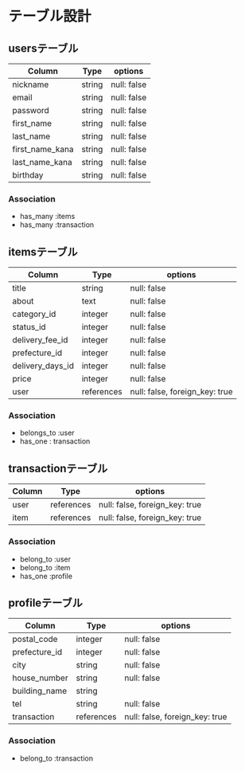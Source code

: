 # テーブル設計

## usersテーブル

| Column         | Type   | options     |
|----------------| -------|-------------|
| nickname       | string | null: false |
| email          | string | null: false |
| password       | string | null: false |
| first_name     | string | null: false |
| last_name      | string | null: false |
| first_name_kana| string | null: false |
| last_name_kana | string | null: false |
| birthday       | string | null: false |

### Association
- has_many :items
- has_many :transaction

## itemsテーブル

| Column           | Type          | options                        |
| ---------------- | ------------- | ------------------------------ |
| title            | string        | null: false                    |
| about            | text          | null: false                    |
| category_id      | integer       | null: false                    |
| status_id        | integer       | null: false                    |
| delivery_fee_id  | integer       | null: false                    |
| prefecture_id    | integer       | null: false                    |
| delivery_days_id | integer       | null: false                    |
| price            | integer       | null: false                    |
| user             | references    | null: false, foreign_key: true |

### Association
- belongs_to :user
- has_one : transaction

## transactionテーブル

| Column    | Type          | options                        |
| --------- | ------------- | ------------------------------ |
| user      | references    | null: false, foreign_key: true |
| item      | references    | null: false, foreign_key: true |

### Association
- belong_to :user
- belong_to :item
- has_one :profile

## profileテーブル
| Column           | Type          | options                        |
| ---------------- | ------------- | ------------------------------ |
| postal_code      | integer       | null: false                    |
| prefecture_id    | integer       | null: false                    |
| city             | string        | null: false                    |
| house_number     | string        | null: false                    |
| building_name    | string        |                                |
| tel              | string        | null: false                    |
| transaction      | references    | null: false, foreign_key: true |

### Association
- belong_to :transaction
